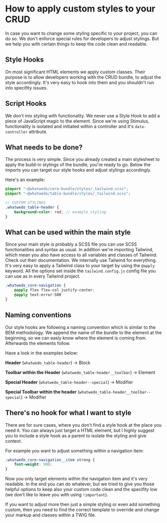 # How to apply custom styles to your CRUD

In case you want to change some styling specific to your project, you can do so. We don't enforce special rules for developers to adjust stylings. But we help you with certain things to keep the code clean and readable.

## Style Hooks

On most significant HTML elements we apply custom classes. Their purpose is to allow developers working with the CRUD bundle, to adjust the style accordingly.
It's very easy to hook into them and you shouldn't run into specifity issues.

## Script Hooks

We don't mix styling with functionality. We never use a Style Hook to add a piece of JavaScript magic to the element. Since we're using Stimulus, functionality is isolated and initiated within a controller and it's `data-controller` attribute.

## What needs to be done?

The process is very simple. Since you already created a main stylesheet to apply the build-in stylings of the bundle, you're ready to go.
Below the imports you can target our style hooks and adjust stylings accordingly.

Here's an example:

```scss
@import "~@whatwedo/core-bundle/styles/_tailwind.scss";
@import "~@whatwedo/table-bundle/styles/_tailwind.scss";

// CUSTOM STYLINGS
.whatwedo_table-header {
    background-color: red; // example styling
}
```

## What can be used within the main style

Since your main style is probably a SCSS file you can use SCSS functionalities and syntax as usual. In addition we're importing Tailwind, which mean you also have access to all variables and classes of Tailwind. Check out their documentation. We internally use Tailwind for everything.
It's very easy to apply a Tailwind class to your target by using the `@apply` keyword.
All the options set inside the `tailwind.config.js` config file you can use as in every Tailwind project.

```scss
.whatwedo_core-navigation {
    @apply flex flex-col justify-center;
    @apply text-error-500
}
```

## Naming conventions

Our style hooks are following a naming convention which is similar to the BEM methodology.
We append the name of the bundle to the element at the beginning, so we can easly know where the element is coming from. Afterwards the elements follow.

Have a look in the examples below:

**Header** (`whatwedo_table-header`) → Block

**Toolbar within the  Header** (`whatwedo_table-header__toolbar`) → Element

**Special Header** (`whatwedo_table-header--special`) → Modifier

**Special Toolbar within the header** (`whatwedo_table-header__toolbar--special`) → Modifier

## There's no hook for what I want to style

There are for sure cases, where you don't find a style hook at the place you need it.
You can always just target a HTML element, but I highly suggest you to include a style hook as a parent to isolate the styling and give context.

For example you want to adjust something within a navigation item:

```scss
.whatwedo_core-navigation__item strong {
    font-weight: 900;
} 
```

Now you only target elements within the navigation item and it's very readable.
In the end you can do whatever, but we tried to give you those helpful options to keep also your custom code clean and the specifity low (we don't like to leave you with using `!important`).

If you want to adjust more then just a simple styling or even add something custom, then you need to find the correct template to override and change your markup and classes within a TWIG file.
